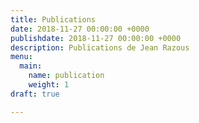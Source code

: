 ```yaml
---
title: Publications
date: 2018-11-27 00:00:00 +0000
publishdate: 2018-11-27 00:00:00 +0000
description: Publications de Jean Razous
menu:
  main:
    name: publication
    weight: 1
draft: true

---
```

